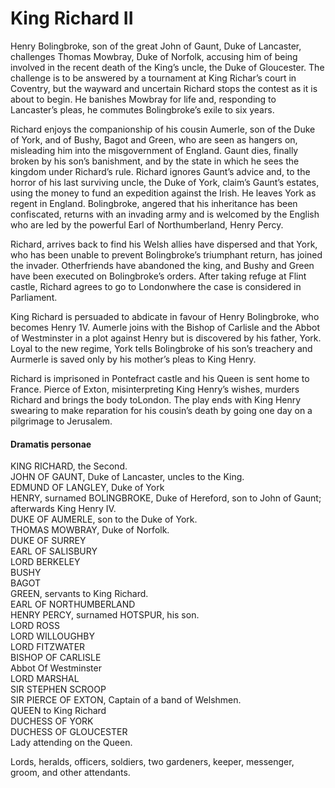 <!-- ======================================================================
--- Search engine
title:          Richard II
keywords:       Richard II, history
description:    Richard II by William Shakespeare.
--- Menu system
order:          90
text:           Richard II
hidden:         false
umbel:          false
--- Page properties
id:             
document:       
layout:         layout-2-left
$-left:         play-list
searchable:     true
======================================================================= -->

# King Richard II

Henry Bolingbroke, son of the great John of Gaunt, Duke of Lancaster, challenges
Thomas Mowbray, Duke of Norfolk, accusing him of being involved in the recent
death of the King’s uncle, the Duke of Gloucester. The challenge is to be
answered by a tournament at King Richar’s court in Coventry, but the wayward and
uncertain Richard stops the contest as it is about to begin. He banishes Mowbray
for life and, responding to Lancaster’s pleas, he commutes Bolingbroke’s exile
to six years.

Richard enjoys the companionship of his cousin Aumerle, son of the Duke of York,
and of Bushy, Bagot and Green, who are seen as hangers on, misleading him into
the misgovernment of England. Gaunt dies, finally broken by his son’s banishment,
and by the state in which he sees the kingdom under Richard’s rule. Richard
ignores Gaunt’s advice and, to the horror of his last surviving uncle, the Duke
of York, claim’s Gaunt’s estates, using the money to fund an expedition against
the Irish. He leaves York as regent in England. Bolingbroke, angered that his
inheritance has been confiscated, returns with an invading army and is welcomed
by the English who are led by the powerful Earl of Northumberland, Henry Percy.

Richard, arrives back to find his Welsh allies have dispersed and that York, who
has been unable to prevent Bolingbroke’s triumphant return, has joined the
invader. Otherfriends have abandoned the king, and Bushy and Green have been
executed on Bolingbroke’s orders. After taking refuge at Flint castle, Richard
agrees to go to Londonwhere the case is considered in Parliament.

King Richard is persuaded to abdicate in favour of Henry Bolingbroke, who becomes
Henry 1V. Aumerle joins with the Bishop of Carlisle and the Abbot of Westminster
in a plot against Henry but is discovered by his father, York. Loyal to the new
regime, York tells Bolingbroke of his son’s treachery and Aurmerle is saved only
by his mother’s pleas to King Henry.

Richard is imprisoned in Pontefract castle and his Queen is sent home to France.
Pierce of Exton, misinterpreting King Henry’s wishes, murders Richard and brings
the body toLondon. The play ends with King Henry swearing to make reparation for
his cousin’s death by going one day on a pilgrimage to Jerusalem.

#### Dramatis personae

KING RICHARD, the Second.  
JOHN OF GAUNT, Duke of Lancaster, uncles to the King.  
EDMUND OF LANGLEY, Duke of York  
HENRY, surnamed BOLINGBROKE, Duke of Hereford, son to John of Gaunt; afterwards King Henry IV.  
DUKE OF AUMERLE, son to the Duke of York.  
THOMAS MOWBRAY, Duke of Norfolk.  
DUKE OF SURREY  
EARL OF SALISBURY  
LORD BERKELEY  
BUSHY  
BAGOT  
GREEN, servants to King Richard.  
EARL OF NORTHUMBERLAND  
HENRY PERCY, surnamed HOTSPUR, his son.  
LORD ROSS  
LORD WILLOUGHBY  
LORD FITZWATER  
BISHOP OF CARLISLE  
Abbot Of Westminster  
LORD MARSHAL  
SIR STEPHEN SCROOP  
SIR PIERCE OF EXTON, Captain of a band of Welshmen.  
QUEEN to King Richard  
DUCHESS OF YORK  
DUCHESS OF GLOUCESTER  
Lady attending on the Queen.

Lords, heralds, officers, soldiers, two gardeners, keeper, messenger, groom, and other attendants.
